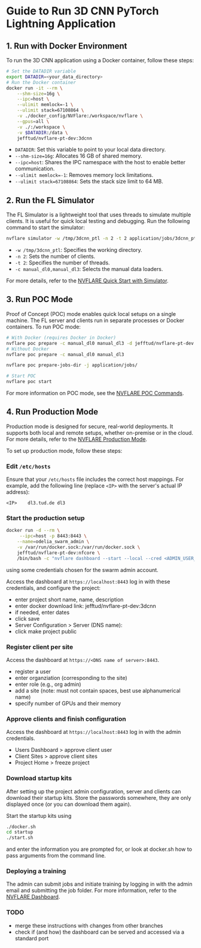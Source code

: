 
# Guide to Run 3D CNN PyTorch Lightning Application

## 1. Run with Docker Environment

To run the 3D CNN application using a Docker container, follow these steps:

```bash
# Set the DATADIR variable
export DATADIR=<your_data_directory>
# Run the Docker container
docker run -it --rm \
    --shm-size=16g \
    --ipc=host \
    --ulimit memlock=-1 \
    --ulimit stack=67108864 \
    -v ./docker_config/NVFlare:/workspace/nvflare \
    --gpus=all \
    -v ./:/workspace \
    -v $DATADIR:/data \
    jefftud/nvflare-pt-dev:3dcnn
```

- `DATADIR`: Set this variable to point to your local data directory.
- `--shm-size=16g`: Allocates 16 GB of shared memory.
- `--ipc=host`: Shares the IPC namespace with the host to enable better communication.
- `--ulimit memlock=-1`: Removes memory lock limitations.
- `--ulimit stack=67108864`: Sets the stack size limit to 64 MB.

## 2. Run the FL Simulator

The FL Simulator is a lightweight tool that uses threads to simulate multiple clients. It is useful for quick local testing and debugging. Run the following command to start the simulator:

```bash
nvflare simulator -w /tmp/3dcnn_ptl -n 2 -t 2 application/jobs/3dcnn_ptl -c manual_dl0,manual_dl3
```

- `-w /tmp/3dcnn_ptl`: Specifies the working directory.
- `-n 2`: Sets the number of clients.
- `-t 2`: Specifies the number of threads.
- `-c manual_dl0,manual_dl3`: Selects the manual data loaders.

For more details, refer to the [NVFLARE Quick Start with Simulator](https://nvflare.readthedocs.io/en/2.4.1/getting_started.html#quick-start-with-simulator).

## 3. Run POC Mode

Proof of Concept (POC) mode enables quick local setups on a single machine. The FL server and clients run in separate processes or Docker containers. To run POC mode:

```bash
# With Docker (requires Docker in Docker)
nvflare poc prepare -c manual_dl0 manual_dl3 -d jefftud/nvflare-pt-dev:3dcnn
# Without Docker
nvflare poc prepare -c manual_dl0 manual_dl3

nvflare poc prepare-jobs-dir -j application/jobs/

# Start POC
nvflare poc start
```

For more information on POC mode, see the [NVFLARE POC Commands](https://nvflare.readthedocs.io/en/2.4.1/user_guide/nvflare_cli/poc_command.html).

## 4. Run Production Mode

Production mode is designed for secure, real-world deployments. It supports both local and remote setups, whether on-premise or in the cloud. For more details, refer to the [NVFLARE Production Mode](https://nvflare.readthedocs.io/en/2.4.1/real_world_fl.html).

To set up production mode, follow these steps:

### Edit `/etc/hosts`

Ensure that your `/etc/hosts` file includes the correct host mappings. For example, add the following line (replace `<IP>` with the server's actual IP address):

```plaintext
<IP>    dl3.tud.de dl3
```

### Start the production setup

```bash
docker run -d --rm \
     --ipc=host -p 8443:8443 \
    --name=odelia_swarm_admin \
    -v /var/run/docker.sock:/var/run/docker.sock \
    jefftud/nvflare-pt-dev:nfcore \
    /bin/bash -c "nvflare dashboard --start --local --cred <ADMIN_USER_EMAIL>:<PASSWORD>"
```

using some credentials chosen for the swarm admin account.

Access the dashboard at `https://localhost:8443` log in with these credentials, and configure the project:

* enter project short name, name, description
* enter docker download link: jefftud/nvflare-pt-dev:3dcnn
* if needed, enter dates
* click save
* Server Configuration > Server (DNS name): <DNS name of server>
* click make project public

### Register client per site

Access the dashboard at `https://<DNS name of server>:8443`.

* register a user
* enter organziation (corresponding to the site)
* enter role (e.g., org admin)
* add a site (note: must not contain spaces, best use alphanumerical name)
* specify number of GPUs and their memory

### Approve clients and finish configuration

Access the dashboard at `https://localhost:8443` log in with the admin credentials.
* Users Dashboard > approve client user
* Client Sites > approve client sites
* Project Home > freeze project

### Download startup kits

After setting up the project admin configuration, server and clients can download their startup kits. Store the passwords somewhere, they are only displayed once (or you can download them again).

Start the startup kits using

```bash
./docker.sh
cd startup
./start.sh
```

and enter the information you are prompted for, or look at docker.sh how to pass arguments from the command line.

### Deploying a training

The admin can submit jobs and initiate training by logging in with the admin email and submitting the job folder. For more information, refer to the [NVFLARE Dashboard](https://nvflare.readthedocs.io/en/2.4.1/user_guide/dashboard_ui.html).

### TODO

* merge these instructions with changes from other branches
* check if (and how) the dashboard can be served and accessed via a standard port